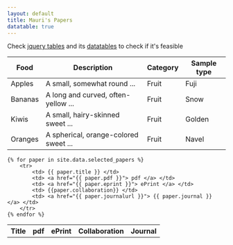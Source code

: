 ```yaml
---
layout: default
title: Mauri's Papers
datatable: true 
---
```


Check [jquery tables](https://idratherbewriting.com/documentation-theme-jekyll/mydoc_tables.html) and its [datatables](https://www.datatables.net) to check if it's feasible

<div class="datatable-begin"></div>

Food    | Description                           | Category | Sample type
------- | ------------------------------------- | -------- | -----------
Apples  | A small, somewhat round ...           | Fruit    | Fuji
Bananas | A long and curved, often-yellow ...   | Fruit    | Snow
Kiwis   | A small, hairy-skinned sweet ...      | Fruit    | Golden
Oranges | A spherical, orange-colored sweet ... | Fruit    | Navel

<div class="datatable-end"></div>

<table>
 
   <tr>
        <th>Title</th>
        <th>pdf</th>
        <th>ePrint</th>
        <th>Collaboration</th>
        <th>Journal</th>
   </tr>   

	{% for paper in site.data.selected_papers %}
		<tr>
            <td> {{ paper.title }} </td>
            <td> <a href="{{ paper.pdf }}"> pdf </a> </td>
            <td> <a href="{{ paper.eprint }}"> ePrint </a> </td>
            <td> {{paper.collaboration}} </td>
            <td> <a href="{{ paper.journalurl }}"> {{ paper.journal }} </a> </td>
        </tr>
	{% endfor %}
</table>
